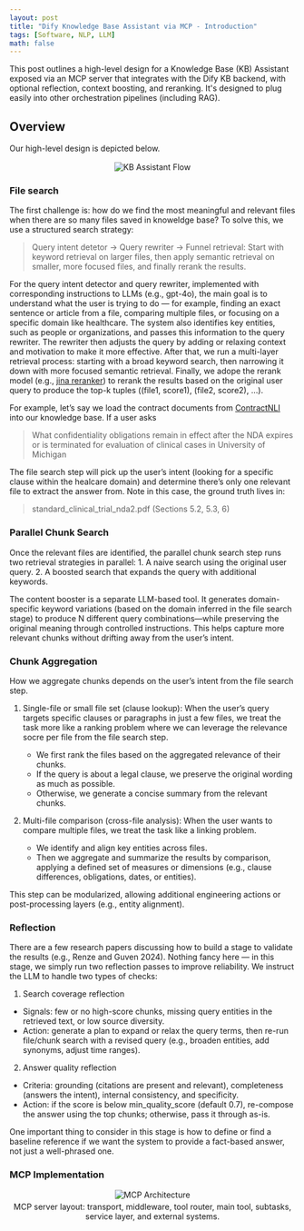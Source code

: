 ```yaml
---
layout: post
title: "Dify Knowledge Base Assistant via MCP - Introduction"
tags: [Software, NLP, LLM]
math: false
---
```


This post outlines a high-level design for a Knowledge Base (KB) Assistant exposed via an MCP server that integrates with the Dify KB backend, with optional reflection, context boosting, and reranking. It's designed to plug easily into other orchestration pipelines (including RAG).

## Overview
Our high-level design is depicted below.

<div style="text-align:center; margin: 1rem 0;">
  <img src="{{ site.baseurl }}/assets/images/kb_flow.svg" alt="KB Assistant Flow" style="max-width:100%; height:auto;" />
</div>


### File search

The first challenge is: how do we find the most meaningful and relevant files when there are so many files saved in knoweldge base? To solve this, we use a structured search strategy:

> Query intent detetor → Query rewriter → Funnel retrieval: Start with keyword retrieval on larger files, then apply semantic retrieval on smaller, more focused files, and finally rerank the results.

For the query intent detector and query rewriter, implemented with corresponding instructions to LLMs (e.g., gpt-4o), the main goal is to understand what the user is trying to do — for example, finding an exact sentence or article from a file, comparing multiple files, or focusing on a specific domain like healthcare. The system also identifies key entities, such as people or organizations, and passes this information to the query rewriter. The rewriter then adjusts the query by adding or relaxing context and motivation to make it more effective. After that, we run a multi-layer retrieval process: starting with a broad keyword search, then narrowing it down with more focused semantic retrieval. Finally, we adope the rerank model (e.g., [jina reranker](https://huggingface.co/jinaai/jina-reranker-v2-base-multilingual)) to rerank the results based on the original user query to produce the top-k tuples ((file1, score1), (file2, score2), ...).


For example, let’s say we load the contract documents from [ContractNLI](https://stanfordnlp.github.io/contract-nli) into our knowledge base. If a user asks
> What confidentiality obligations remain in effect after the NDA expires or is terminated for evaluation of clinical cases in University of Michigan

The file search step will pick up the user’s intent (looking for a specific clause within the healcare domain) and determine there’s only one relevant file to extract the answer from. Note in this case, the ground truth lives in:

> standard_clinical_trial_nda2.pdf (Sections 5.2, 5.3, 6)

### Parallel Chunk Search
Once the relevant files are identified, the parallel chunk search step runs two retrieval strategies in parallel:
	1.	A naive search using the original user query.
	2.	A boosted search that expands the query with additional keywords.

The content booster is a separate LLM-based tool. It generates domain-specific keyword variations (based on the domain inferred in the file search stage) to produce N different query combinations—while preserving the original meaning through controlled instructions. This helps capture more relevant chunks without drifting away from the user’s intent.


### Chunk Aggregation
How we aggregate chunks depends on the user’s intent from the file search step.

1.  Single-file or small file set (clause lookup):
When the user’s query targets specific clauses or paragraphs in just a few files, we treat the task more like a ranking problem where we can leverage the relevance socre per file from the file search step.
	-	We first rank the files based on the aggregated relevance of their chunks.
	-	If the query is about a legal clause, we preserve the original wording as much as possible.
	-	Otherwise, we generate a concise summary from the relevant chunks.


2. Multi-file comparison (cross-file analysis):
When the user wants to compare multiple files, we treat the task like a linking problem.
	-	We identify and align key entities across files.
	-	Then we aggregate and summarize the results by comparison, applying a defined set of measures or dimensions (e.g., clause differences, obligations, dates, or entities).

This step can be modularized, allowing additional engineering actions or post-processing layers (e.g., entity alignment).


### Reflection
There are a few research papers discussing how to build a stage to validate the results (e.g., Renze and Guven 2024).
Nothing fancy here — in this stage, we simply run two reflection passes to improve reliability. We instruct the LLM to handle two types of checks:
1.	Search coverage reflection
- Signals: few or no high-score chunks, missing query entities in the retrieved text, or low source diversity.
- Action: generate a plan to expand or relax the query terms, then re-run file/chunk search with a revised query (e.g., broaden entities, add synonyms, adjust time ranges).

2.	Answer quality reflection
- Criteria: grounding (citations are present and relevant), completeness (answers the intent), internal consistency, and specificity.
- Action: if the score is below min_quality_score (default 0.7), re-compose the answer using the top chunks; otherwise, pass it through as-is.

One important thing to consider in this stage is how to define or find a baseline reference if we want the system to provide a fact-based answer, not just a well-phrased one.

### MCP Implementation

<div style="text-align:center; margin: 1rem 0;">
  <img src="{{ site.baseurl }}/assets/images/mcp_arch.png" alt="MCP Architecture" style="max-width:100%; height:auto;" />
  <div style="color: var(--text-secondary); font-size: var(--font-size-sm); margin-top: .25rem;">MCP server layout: transport, middleware, tool router, main tool, subtasks, service layer, and external systems.</div>
</div>

